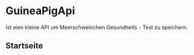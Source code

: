 # GuineaPigApi
Ist eien kleine API um Meerschweinchen Gesundheits - Test zu speichern.

## Startseite
